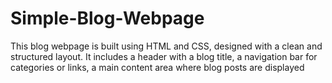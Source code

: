 # Simple-Blog-Webpage
This blog webpage is built using HTML and CSS, designed with a clean and structured layout. It includes a header with a blog title, a navigation bar for categories or links, a main content area where blog posts are displayed
